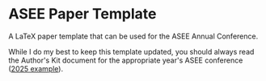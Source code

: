 # ASEE Paper Template

A LaTeX paper template that can be used for the ASEE Annual Conference.

While I do my best to keep this template updated, you should always read the
Author's Kit document for the appropriate year's ASEE conference ([2025
example](https://www.asee.org/events/Conferences-and-Meetings/2025-Annual-Conference/Paper-Management/2025-Authors)).
